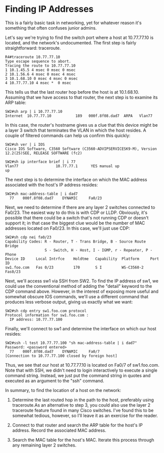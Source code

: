 # Finding IP Addresses
This is a fairly basic task in networking, yet for whatever reason it's something that often confuses junior admins.

Let's say we're trying to find the switch port where a host at 10.77.77.10 is located, and the network's undocumented. The first step is fairly straightforward: traceroute.

```
R4#traceroute 10.77.77.10
Type escape sequence to abort.  
Tracing the route to 10.77.77.10
1 10.1.45.5 4 msec 0 msec 0 msec
2 10.1.56.6 4 msec 0 msec 4 msec
3 10.1.68.10 0 msec 4 msec 0 msec
4 10.77.77.10 4 msec *  0 msec
```

This tells us that the last router hop before the host is at 10.1.68.10. Assuming that we have access to that router, the next step is to examine its ARP table:

```
SW2#sh arp | i 10.77.77.10
Internet  10.77.77.10           189   000f.8f08.dad7  ARPA   Vlan77
```

In this case, the router's hostname gives us a clue that this device might be a layer 3 switch that terminates the VLAN in which the host resides. A couple of filtered commands can help us confirm this quickly:

```
SW2#sh ver | i IOS
Cisco IOS Software, C3560 Software (C3560-ADVIPSERVICESK9-M), Version 12.2(25)SEE, RELEASE SOFTWARE (fc2)

SW2#sh ip interface brief | i 77
Vlan77                 10.77.77.1      YES manual up                    up
```

The next step is to determine the interface on which the MAC address associated with the host's IP address resides:

```
SW2#sh mac-address-table | i dad7
  77    000f.8f08.dad7    DYNAMIC     Fa0/23
```

Next, we need to determine if there are any layer 2 switches connected to Fa0/23. The easiest way to do this is with CDP or LLDP. Obviously, it's possible that there could be a switch that's not running CDP or doesn't support it; in that case the biggest clue would be the number of MAC addresses located on Fa0/23. In this case, we'll just use CDP:

```
SW2#sh cdp nei fa0/23
Capability Codes: R - Router, T - Trans Bridge, B - Source Route Bridge
                  S - Switch, H - Host, I - IGMP, r - Repeater, P - Phone
Device ID     Local Intrfce    Holdtme   Capability  Platform     Port ID
sw1.foo.com   Fas 0/23         170       S I         WS-C3560-2   Fas0/23
```

Next, we'll access sw1 via SSH from SW2. To find the IP address of sw1, we could use the conventional method of adding the "detail" keyword to the CDP command above. However, in the interest of exposing more useful and somewhat obscure IOS commands, we'll use a different command that produces less verbose output, giving us exactly what we want:

```
SW2#sh cdp entry sw1.foo.com protocol
Protocol information for sw1.foo.com :
  IP address: 10.77.77.100
```

Finally, we'll connect to sw1 and determine the interface on which our host resides:

```
SW2#ssh -l test 10.77.77.100 "sh mac-address-table | i dad7"
Password: <password entered>
  77    000f.8f08.dad7    DYNAMIC     Fa0/7
[Connection to 10.77.77.100 closed by foreign host]
```

Thus, we see that our host at 10.77.77.10 is located on Fa0/7 of sw1.foo.com. Note that with SSH, we didn't need to login interactively to execute a single command string. Instead, we just put the command string in quotes and executed as an argument to the "ssh" command.

In summary, to find the location of a host on the network:

1) Determine the last routed hop in the path to the host, preferably using traceroute.As an alternative to step 3, you could also use the layer 2 traceroute feature found in many Cisco switches. I've found this to be somewhat tedious, however, so I'll leave it as an exercise for the reader.

2) Connect to that router and search the ARP table for the host's IP address. Record the associated MAC address.

3) Search the MAC table for the host's MAC. Iterate this process through any remaining layer 2 switches.